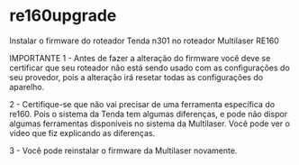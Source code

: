 # re160upgrade
Instalar o firmware do roteador Tenda n301 no roteador Multilaser RE160

IMPORTANTE
1 - Antes de fazer a alteração do firmware você deve se certificar que seu roteador não está sendo usado com as configurações do seu provedor, pois a alteração irá resetar todas as configurações do aparelho.


2 - Certifique-se que não vai precisar de uma ferramenta específica do re160. Pois o sistema da Tenda tem algumas diferenças, e pode não dispor algumas ferramentas disponíveis no sistema da Multilaser.
Você pode ver o vídeo que fiz explicando as diferenças.


3 - Você pode reinstalar o firmware da Multilaser novamente.


